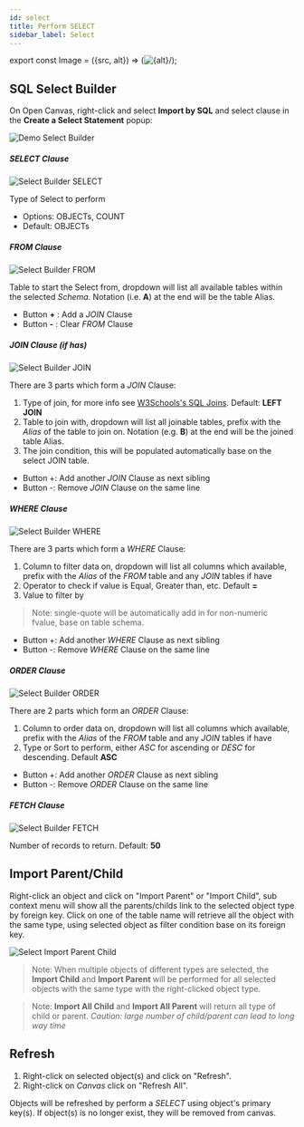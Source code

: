 ```yaml
---
id: select
title: Perform SELECT
sidebar_label: Select
---
```


export const Image = ({src, alt}) => (<img src={src} alt={alt}/>);

## SQL Select Builder

On Open Canvas, right-click and select **Import by SQL** and select clause in the **Create a Select Statement** popup:

<Image src="./images/select_builder.gif" alt="Demo Select Builder"/>

##### SELECT Clause
<Image src="./images/select_builder_SELECT.png" alt="Select Builder SELECT"/>

Type of Select to perform
* Options: OBJECTs, COUNT
* Default: OBJECTs

##### FROM Clause
<Image src="./images/select_builder_FROM.png" alt="Select Builder FROM"/>

Table to start the Select from, dropdown will list all available tables within the selected _Schema_. Notation (i.e. **A**) at the end will be the table Alias. 
* Button **+** : Add a _JOIN_ Clause
* Button **-** : Clear _FROM_ Clause

##### JOIN Clause (if has)
<Image src="./images/select_builder_JOIN.png" alt="Select Builder JOIN"/>

There are 3 parts which form a _JOIN_ Clause:

1. Type of join, for more info see [W3Schools's SQL Joins](https://www.w3schools.com/sql/sql_join.asp). Default: **LEFT JOIN**
2. Table to join with, dropdown will list all joinable tables, prefix with the _Alias_ of the table to join on. Notation (e.g. **B**) at the end will be the joined table Alias.
3. The join condition, this will be populated automatically base on the select JOIN table.
* Button +: Add another _JOIN_ Clause as next sibling
* Button -: Remove _JOIN_ Clause on the same line

##### WHERE Clause
<Image src="./images/select_builder_WHERE.png" alt="Select Builder WHERE"/>

There are 3 parts which form a _WHERE_ Clause:

1. Column to filter data on, dropdown will list all columns which available, prefix with the _Alias_ of the _FROM_ table and any _JOIN_ tables if have
2. Operator to check if value is Equal, Greater than, etc. Default **=**
3. Value to filter by

> Note: single-quote will be automatically add in for non-numeric fvalue, base on table schema.

* Button +: Add another _WHERE_ Clause as next sibling
* Button -: Remove _WHERE_ Clause on the same line

##### ORDER Clause
<Image src="./images/select_builder_ORDER.png" alt="Select Builder ORDER"/>

There are 2 parts which form an _ORDER_ Clause:

1. Column to order data on, dropdown will list all columns which available, prefix with the _Alias_ of the _FROM_ table and any _JOIN_ tables if have
2. Type or Sort to perform, either _ASC_ for ascending or _DESC_ for descending. Default **ASC**

* Button +: Add another _ORDER_ Clause as next sibling
* Button -: Remove _ORDER_ Clause on the same line

##### FETCH Clause
<Image src="./images/select_builder_FETCH.png" alt="Select Builder FETCH"/>

Number of records to return. Default: **50**

## Import Parent/Child

Right-click an object and click on "Import Parent" or "Import Child", sub context menu will show all the parents/childs link to the selected object type by foreign key. Click on one of the table name will retrieve all the object with the same type, using selected object as filter condition base on its foreign key.

<Image src="./images/select_import.gif" alt="Select Import Parent Child"/>

> Note: When multiple objects of different types are selected, the **Import Child** and **Import Parent** will be performed for all selected objects with the same type with the right-clicked object type.

> Note: **Import All Child** and **Import All Parent** will return all type of child or parent. _Caution: large number of child/parent can lead to long way time_

## Refresh

1. Right-click on selected object(s) and click on "Refresh". 
2. Right-click on _Canvas_ click on "Refresh All". 

Objects will be refreshed by perform a _SELECT_ using object's primary key(s). If object(s) is no longer exist, they will be removed from canvas.